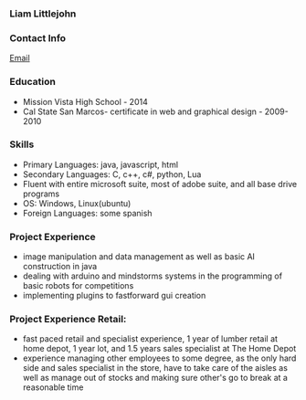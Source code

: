 ### Liam Littlejohn

### Contact Info 
[Email](https://zicrog.github.io/resume/liamlittlejohn@gmail.com)

### Education
  - Mission Vista High School - 2014
  - Cal State San Marcos- certificate in web and graphical design - 2009-2010
### Skills
  - Primary Languages: java, javascript, html
  - Secondary Languages: C, c++, c#, python, Lua 
  - Fluent with entire microsoft suite, most of adobe suite, and all base drive programs
  - OS: Windows, Linux(ubuntu)
  - Foreign Languages: some spanish
### Project Experience
  - image manipulation and data management as well as basic AI construction in java
  - dealing with arduino and mindstorms systems in the programming of basic robots for competitions
  - implementing plugins to fastforward gui creation
### Project Experience Retail:
 - fast paced retail and specialist experience, 1 year of lumber retail at home depot, 1 year lot, and 1.5 years sales specialist at The      Home Depot
 - experience managing other employees to some degree, as the only hard side and sales specialist in the store, have to take care of the aisles    as well as manage out of stocks and making sure other's go to break at a reasonable time
  
  
  
